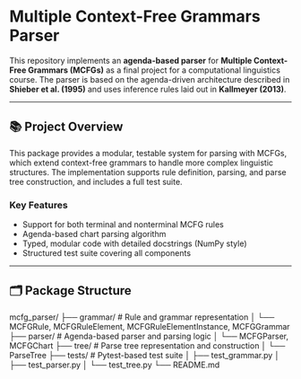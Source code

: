 # Multiple Context-Free Grammars Parser

This repository implements an **agenda-based parser** for **Multiple Context-Free Grammars (MCFGs)** as a final project for a computational linguistics course. The parser is based on the agenda-driven architecture described in **Shieber et al. (1995)** and uses inference rules laid out in **Kallmeyer (2013)**.

---

## 📚 Project Overview

This package provides a modular, testable system for parsing with MCFGs, which extend context-free grammars to handle more complex linguistic structures. The implementation supports rule definition, parsing, and parse tree construction, and includes a full test suite.

### Key Features

- Support for both terminal and nonterminal MCFG rules
- Agenda-based chart parsing algorithm
- Typed, modular code with detailed docstrings (NumPy style)
- Structured test suite covering all components

---

## 🗂️ Package Structure

mcfg_parser/
├── grammar/ # Rule and grammar representation
│ └── MCFGRule, MCFGRuleElement, MCFGRuleElementInstance, MCFGGrammar
├── parser/ # Agenda-based parser and parsing logic
│ └── MCFGParser, MCFGChart
├── tree/ # Parse tree representation and construction
│ └── ParseTree
├── tests/ # Pytest-based test suite
│ ├── test_grammar.py
│ ├── test_parser.py
│ └── test_tree.py
└── README.md

